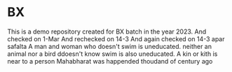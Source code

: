 
# BX
This is a demo repository created for BX batch in the year 2023.
And checked on 1-Mar
And rechecked on 14-3
And again checked on 14-3 apar safalta
A man and woman who doesn't swim is uneducated.
neither an animal nor a bird ddoesn't know swim is also uneducated.
A kin or kith is near to a person
Mahabharat was happended thoudand of century ago


